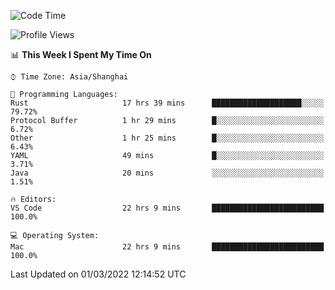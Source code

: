 <!--START_SECTION:waka-->
![Code Time](http://img.shields.io/badge/Code%20Time-1%2C040%20hrs%2010%20mins-blue)

![Profile Views](http://img.shields.io/badge/Profile%20Views-10-blue)

📊 **This Week I Spent My Time On** 

```text
⌚︎ Time Zone: Asia/Shanghai

💬 Programming Languages: 
Rust                     17 hrs 39 mins      ████████████████████░░░░░   79.72% 
Protocol Buffer          1 hr 29 mins        █░░░░░░░░░░░░░░░░░░░░░░░░   6.72% 
Other                    1 hr 25 mins        █░░░░░░░░░░░░░░░░░░░░░░░░   6.43% 
YAML                     49 mins             █░░░░░░░░░░░░░░░░░░░░░░░░   3.71% 
Java                     20 mins             ░░░░░░░░░░░░░░░░░░░░░░░░░   1.51%

🔥 Editors: 
VS Code                  22 hrs 9 mins       █████████████████████████   100.0%

💻 Operating System: 
Mac                      22 hrs 9 mins       █████████████████████████   100.0%

```


 Last Updated on 01/03/2022 12:14:52 UTC
<!--END_SECTION:waka-->
